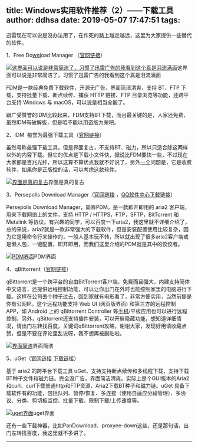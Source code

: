 title: Windows实用软件推荐（2）——下载工具
author: ddhsa
date: 2019-05-07 17:47:51
tags:
---
迅雷现在可以说是没办法用了，在作死的路上越走越远，这里为大家提供一些替代的软件。  

1、Free Do[wnl](https://pinpai.smzdm.com/10085/)oad Manager （[官网链接](https://www.freedownloadmanager.org/zh/)）  

[![这界面可以说是非常简洁了，习惯了迅雷广告的我看到这个真是泪流满面](https://qnam.smzdm.com/201903/14/5c8a542de03f81623.png_e600.jpg)](https://post.smzdm.com/p/a78ed5zg/pic_2/)这界面可以说是非常简洁了，习惯了迅雷广告的我看到这个真是泪流满面

FDM是一款经典免费下载软件，开源无广告，界面简洁清爽，支持 BT、FTP 下载，支持批量下载、断点续传、捕获 HTTP 链接、FTP 目录浏览等功能，还跨平台支持 Windows 与 macOS，可以说是相当全能了。

跟广受赞誉的IDM比较起来，FDM支持BT下载，而且最关键的是，人家还免费，虽然IDM有破解版，但是咱不能以用盗版为荣吧。

2、IDM  被誉为最强下载工具（[官网链接](https://www.internetdownloadmanager.com/)）

虽然号称最强下载工具，但是界面复古，不支持BT、磁力，所以只适合除这两样以外的内容下载。但它的优点是下载小文件快，据说比FDM要快一些，不过现在大家都是百兆光纤，所以这算不算优点我就不好说了，另外[一个](https://pinpai.smzdm.com/40837/)问题是，它是收费软件，如果你是正版控的话，可以考虑这款软件。  

[![界面是真的复古](https://qnam.smzdm.com/201903/14/5c8a57653824f2452.png_e600.jpg)](https://post.smzdm.com/p/a78ed5zg/pic_3/)界面是真的复古

3、Persepolis Download Manager（[官网链接](https://persepolisdm.github.io/) ，[QQ软件中心下载链接](https://go.smzdm.com/2b8e8890483922c1/ca_bb_yc_163_70156166_10658_0_1641_0)）  

Persepolis Download Manager，简称PDM，是一款即开即用的 aria2 客户端，用来下载网络上的文件，支持 HTTP / HTTPS，FTP，SFTP，BitTorrent 和 Metalink 等协议。有兴趣的同学，可以百度一下aria2，我这里就不详细介绍了，总的来说，aria2就是一款非常强大的下载软件，但是安装配置使用比较复杂，因为它是用命令行来操作的，一般人基本玩不转，所以就出现了很多aria2客户端或是懒人包，一键配置，即开即用，而我们这里介绍的PDM就是其中的佼佼者。

[![PDM界面](https://qnam.smzdm.com/201903/14/5c8a59a392dc1302.jpg_e600.jpg)](https://post.smzdm.com/p/a78ed5zg/pic_4/)PDM界面

4、qBittorrent（[官网链接](https://www.qbittorrent.org/download.php)）

qBittorrent是一个跨平台的自由BitTorrent客户端，免费而且强大，内建支持简体中文语言，还提供远程控制功能，可以让你出门在外时也能控制家里的电脑进行下载。这样在公司丢个[种子](https://www.smzdm.com/fenlei/zhongzi/)过去，回到家就有电影看了，非常方便实用，当然前提是你有公网IP。这个远程功能支持 Web UI (网页版界面) 和第三方的远程控制 APP，如 Android 上的 qBittorrent Controller 等[手机](https://www.smzdm.com/fenlei/zhinengshouji/)/平板应用也可以进行远程控制，另外，qBittorrent还支持插件安装，可以开启隐藏功能，想知道详细情况，请出门左转找百度，关键词qBittorrent攻略，谢谢大家，发现好用请收藏点赞，但是不要在评论里乱说呀，我不想再被删贴啦。

[![界面简洁](https://qnam.smzdm.com/201903/14/5c8a5af0ec2321401.png_e600.jpg)](https://post.smzdm.com/p/a78ed5zg/pic_5/)界面简洁

5、uGet（[官网链接](https://ugetdm.com/downloads/windows/) [下载链接](https://sourceforge.net/projects/urlget/files/uget%20%28stable%29/2.0.10/uget-2.0.10-win32%2Bgtk3.7z/download)）

基于 aria2 的跨平台下载工具 uGet，支持支持断点续传和多线程下载，支持下载BT种子文件和磁力链。完全没广告，界面简洁清爽。实际上是个GUI版本的Aria2和curl，curl下载普通http和FTP资源，Aria2下载BT种子和磁力链。uGet 具备下载软件有的功能，包括队列、暂停/恢复、多连接（使用自适应分段管理）、多协议、分类、剪切板监控、批量下载、限制下载/上传速度等。

[![uget界面](https://qnam.smzdm.com/201903/14/5c8a64162a68c1330.png_e600.jpg)](https://post.smzdm.com/p/a78ed5zg/pic_6/)uget界面

还有一些下载神器，比如PanDownload、proxyee-down这些，还是那句话，出门左转找百度，我这里就不多讲了。

* * *